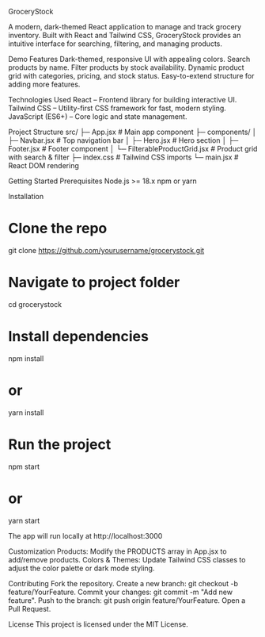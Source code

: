 GroceryStock

A modern, dark-themed React application to manage and track grocery inventory. Built with React and Tailwind CSS, GroceryStock provides an intuitive interface for searching, filtering, and managing products.

Demo
Features
Dark-themed, responsive UI with appealing colors.
Search products by name.
Filter products by stock availability.
Dynamic product grid with categories, pricing, and stock status.
Easy-to-extend structure for adding more features.

Technologies Used
React – Frontend library for building interactive UI.
Tailwind CSS – Utility-first CSS framework for fast, modern styling.
JavaScript (ES6+) – Core logic and state management.

Project Structure
src/
├─ App.jsx             # Main app component
├─ components/
│  ├─ Navbar.jsx       # Top navigation bar
│  ├─ Hero.jsx         # Hero section
│  ├─ Footer.jsx       # Footer component
│  └─ FilterableProductGrid.jsx  # Product grid with search & filter
├─ index.css           # Tailwind CSS imports
└─ main.jsx            # React DOM rendering

Getting Started
Prerequisites
Node.js >= 18.x
npm or yarn

Installation
# Clone the repo
git clone https://github.com/yourusername/grocerystock.git

# Navigate to project folder
cd grocerystock

# Install dependencies
npm install
# or
yarn install

# Run the project
npm start
# or
yarn start

The app will run locally at http://localhost:3000

Customization
Products: Modify the PRODUCTS array in App.jsx to add/remove products.
Colors & Themes: Update Tailwind CSS classes to adjust the color palette or dark mode styling.

Contributing
Fork the repository.
Create a new branch: git checkout -b feature/YourFeature.
Commit your changes: git commit -m "Add new feature".
Push to the branch: git push origin feature/YourFeature.
Open a Pull Request.

License
This project is licensed under the MIT License.
